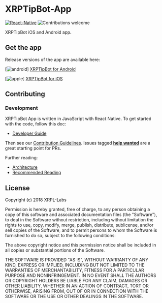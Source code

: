 # XRPTipBot-App

[![React-Native](https://img.shields.io/badge/react--native-0.57.0-green.svg)](https://facebook.github.io/react-native)
![Contributions welcome](https://img.shields.io/badge/contributions-welcome-orange.svg)

XRPTipBot iOS and Android app.

## Get the app

Release versions of the app are available here:

[![android](https://user-images.githubusercontent.com/6250203/37864723-6be48e86-2f90-11e8-9f90-ad9310eb3081.png)] [XRPTipBot for Android](https://play.google.com/store/apps/details?id=com.xrptipbot)

[![apple](https://user-images.githubusercontent.com/6250203/37864833-57f445b4-2f91-11e8-93a4-96ce1203164c.png)] [XRPTipBot for iOS](https://itunes.apple.com/us/app/xrp-tip-bot/id1437630682?ls=1&mt=8)

## Contributing

### Development

XRPTipBot App is written in JavaScript with React Native.  To get
started with the code, follow this doc:

* [Developer Guide](docs/developer-guide.md)

Then see our [Contribution Guidelines](CONTRIBUTING.md).  Issues tagged
**[help wanted](https://github.com/WietseWind/XRPTipBot-App/labels/help%20wanted)**
are a great starting point for PRs.

Further reading:

* [Architecture](docs/architecture.md)
* [Recommended Reading](docs/recommended-reading.md)


## License

Copyright (c) 2018 XRPL-Labs

Permission is hereby granted, free of charge, to any person obtaining a copy
of this software and associated documentation files (the "Software"), to deal
in the Software without restriction, including without limitation the rights
to use, copy, modify, merge, publish, distribute, sublicense, and/or sell
copies of the Software, and to permit persons to whom the Software is
furnished to do so, subject to the following conditions:

The above copyright notice and this permission notice shall be included in all
copies or substantial portions of the Software.

THE SOFTWARE IS PROVIDED "AS IS", WITHOUT WARRANTY OF ANY KIND, EXPRESS OR
IMPLIED, INCLUDING BUT NOT LIMITED TO THE WARRANTIES OF MERCHANTABILITY,
FITNESS FOR A PARTICULAR PURPOSE AND NONINFRINGEMENT. IN NO EVENT SHALL THE
AUTHORS OR COPYRIGHT HOLDERS BE LIABLE FOR ANY CLAIM, DAMAGES OR OTHER
LIABILITY, WHETHER IN AN ACTION OF CONTRACT, TORT OR OTHERWISE, ARISING FROM,
OUT OF OR IN CONNECTION WITH THE SOFTWARE OR THE USE OR OTHER DEALINGS IN THE
SOFTWARE.